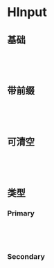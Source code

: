 # HInput

## 基础

<div class="h-input-container" style="background-color: var(--color-background-base3);">
<HInput v-model="value" placeholder="type something">
</HInput>
</div>

## 带前缀

<div class="h-input-container" style="background-color: var(--color-background-base3);">
<HInput v-model="value" placeholder="type something">
<template v-slot:prefix>
<HIcon :name="HIconName.Search"/>
</template>
</HInput>
</div>

## 可清空

<div class="h-input-container" style="background-color: var(--color-background-base3);">
<HInput v-model="value" placeholder="type something" clearable>
</HInput>
</div>

## 类型

### Primary

<div class="h-input-container" style="background-color: var(--color-background-base3);">
<HInput v-model="value" placeholder="type something" type="primary" clearable>
</HInput>
</div>

### Secondary

<div class="h-input-container" style="background-color: var(--color-background-base2);">
<HInput v-model="value" placeholder="type something" type="secondary" clearable>
</HInput>
</div>

<script setup>
import { ref } from 'vue'
import HInput from '../src/components/HInput.vue'
import HIcon from '../src/components/HIcon.vue'
import { HIconName } from '../src/components/HIconName'
const value = ref('')
</script>
<style scope>
.h-input-container{
  margin: 5px 0;
  padding:20px;
}
</style>

